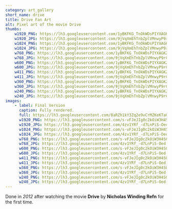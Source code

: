 ```yaml
---
category: art_gallery
short_name: drive
title: Drive Fan Art
alt: Pixel art of the movie Drive
thumbs:
    w1920_PNG: https://lh3.googleusercontent.com/1yBKFKG_TnOkWDsPIYXAGKZzz3zRXDaa0GHRxjG6nd0rZcy-9eXhLjl03wQyz1C22ffcDoF40sSWIi4w4GL2IuuQe1MPsN4qqEw32SBOER5hnUyDMA5yLXyIUCr8i-05un8XSWRDlw=w355
    w1920_JPG: https://lh3.googleusercontent.com/9jVqXmEhTnbZplVMnwyP9rCAT9ixC3d6lupG2SKhQIqJgX1cOGRQ26S33dvjeLx7PSMT02QWNau4ip68m03Ap3kctkB0wPoipdxLUfXIScYMLi1JlOHVbVz4QPKviqPDL0dufTa2Rg=w355
    w1024_PNG: https://lh3.googleusercontent.com/1yBKFKG_TnOkWDsPIYXAGKZzz3zRXDaa0GHRxjG6nd0rZcy-9eXhLjl03wQyz1C22ffcDoF40sSWIi4w4GL2IuuQe1MPsN4qqEw32SBOER5hnUyDMA5yLXyIUCr8i-05un8XSWRDlw=w284
    w1024_JPG: https://lh3.googleusercontent.com/9jVqXmEhTnbZplVMnwyP9rCAT9ixC3d6lupG2SKhQIqJgX1cOGRQ26S33dvjeLx7PSMT02QWNau4ip68m03Ap3kctkB0wPoipdxLUfXIScYMLi1JlOHVbVz4QPKviqPDL0dufTa2Rg=w284
    w768_PNG: https://lh3.googleusercontent.com/1yBKFKG_TnOkWDsPIYXAGKZzz3zRXDaa0GHRxjG6nd0rZcy-9eXhLjl03wQyz1C22ffcDoF40sSWIi4w4GL2IuuQe1MPsN4qqEw32SBOER5hnUyDMA5yLXyIUCr8i-05un8XSWRDlw=w213
    w768_JPG: https://lh3.googleusercontent.com/9jVqXmEhTnbZplVMnwyP9rCAT9ixC3d6lupG2SKhQIqJgX1cOGRQ26S33dvjeLx7PSMT02QWNau4ip68m03Ap3kctkB0wPoipdxLUfXIScYMLi1JlOHVbVz4QPKviqPDL0dufTa2Rg=w213
    w600_PNG: https://lh3.googleusercontent.com/1yBKFKG_TnOkWDsPIYXAGKZzz3zRXDaa0GHRxjG6nd0rZcy-9eXhLjl03wQyz1C22ffcDoF40sSWIi4w4GL2IuuQe1MPsN4qqEw32SBOER5hnUyDMA5yLXyIUCr8i-05un8XSWRDlw=w166
    w600_JPG: https://lh3.googleusercontent.com/9jVqXmEhTnbZplVMnwyP9rCAT9ixC3d6lupG2SKhQIqJgX1cOGRQ26S33dvjeLx7PSMT02QWNau4ip68m03Ap3kctkB0wPoipdxLUfXIScYMLi1JlOHVbVz4QPKviqPDL0dufTa2Rg=w166
    w411_PNG: https://lh3.googleusercontent.com/1yBKFKG_TnOkWDsPIYXAGKZzz3zRXDaa0GHRxjG6nd0rZcy-9eXhLjl03wQyz1C22ffcDoF40sSWIi4w4GL2IuuQe1MPsN4qqEw32SBOER5hnUyDMA5yLXyIUCr8i-05un8XSWRDlw=w114
    w411_JPG: https://lh3.googleusercontent.com/9jVqXmEhTnbZplVMnwyP9rCAT9ixC3d6lupG2SKhQIqJgX1cOGRQ26S33dvjeLx7PSMT02QWNau4ip68m03Ap3kctkB0wPoipdxLUfXIScYMLi1JlOHVbVz4QPKviqPDL0dufTa2Rg=w114
    w360_PNG: https://lh3.googleusercontent.com/1yBKFKG_TnOkWDsPIYXAGKZzz3zRXDaa0GHRxjG6nd0rZcy-9eXhLjl03wQyz1C22ffcDoF40sSWIi4w4GL2IuuQe1MPsN4qqEw32SBOER5hnUyDMA5yLXyIUCr8i-05un8XSWRDlw=w100
    w360_JPG: https://lh3.googleusercontent.com/9jVqXmEhTnbZplVMnwyP9rCAT9ixC3d6lupG2SKhQIqJgX1cOGRQ26S33dvjeLx7PSMT02QWNau4ip68m03Ap3kctkB0wPoipdxLUfXIScYMLi1JlOHVbVz4QPKviqPDL0dufTa2Rg=w100
    w240_PNG: https://lh3.googleusercontent.com/1yBKFKG_TnOkWDsPIYXAGKZzz3zRXDaa0GHRxjG6nd0rZcy-9eXhLjl03wQyz1C22ffcDoF40sSWIi4w4GL2IuuQe1MPsN4qqEw32SBOER5hnUyDMA5yLXyIUCr8i-05un8XSWRDlw=w66
    w240_JPG: https://lh3.googleusercontent.com/9jVqXmEhTnbZplVMnwyP9rCAT9ixC3d6lupG2SKhQIqJgX1cOGRQ26S33dvjeLx7PSMT02QWNau4ip68m03Ap3kctkB0wPoipdxLUfXIScYMLi1JlOHVbVz4QPKviqPDL0dufTa2Rg=w66
images:
    - label: Final Version
      caption: Fully rendered.
      full: https://lh3.googleusercontent.com/8aRZh1kY3Zq2e9vCrMZKeKTaGNxt7VtB05tuqlhRfdF454A9SKdQV9kVBWUOaI6YETRsvSbIT48Iz4k28C9pZ3k10a_01wKYqrIc2zjimnceT9y4oW5p0Sprzf7H0rklbs_mfzinvA=w1080-h1080
      w1920_PNG: https://lh3.googleusercontent.com/s-vFJeJIg0c2kOiW3H4SOIi_hcF1g8Of7OIhUC-_09W5e5TvXqXsRvD5GjXe-nPCHwkX0Tv9FKPzKlsdCN126adsNlKdYNfe3x_O2Tj-AO3jjM3-tK5iNJDSAaMkLEyflzZ1efSDTA=w850
      w1920_JPG: https://lh3.googleusercontent.com/4zv1YRf_-d7LnPiS-Oed-Q554skHQY51GFf8NFXUcptDlR6021XWHBy3DpQDsyKRQoSmgvbBTtydAVvKX9acRKB5KW5Y2ePY9qwxYa7JZTHMqdx1f-zYLtv4ZdUv70d5eWeFQ9_bDg=w850
      w1024_PNG: https://lh3.googleusercontent.com/s-vFJeJIg0c2kOiW3H4SOIi_hcF1g8Of7OIhUC-_09W5e5TvXqXsRvD5GjXe-nPCHwkX0Tv9FKPzKlsdCN126adsNlKdYNfe3x_O2Tj-AO3jjM3-tK5iNJDSAaMkLEyflzZ1efSDTA=w711
      w1024_JPG: https://lh3.googleusercontent.com/4zv1YRf_-d7LnPiS-Oed-Q554skHQY51GFf8NFXUcptDlR6021XWHBy3DpQDsyKRQoSmgvbBTtydAVvKX9acRKB5KW5Y2ePY9qwxYa7JZTHMqdx1f-zYLtv4ZdUv70d5eWeFQ9_bDg=w711
      w768_PNG: https://lh3.googleusercontent.com/s-vFJeJIg0c2kOiW3H4SOIi_hcF1g8Of7OIhUC-_09W5e5TvXqXsRvD5GjXe-nPCHwkX0Tv9FKPzKlsdCN126adsNlKdYNfe3x_O2Tj-AO3jjM3-tK5iNJDSAaMkLEyflzZ1efSDTA=w533
      w768_JPG: https://lh3.googleusercontent.com/4zv1YRf_-d7LnPiS-Oed-Q554skHQY51GFf8NFXUcptDlR6021XWHBy3DpQDsyKRQoSmgvbBTtydAVvKX9acRKB5KW5Y2ePY9qwxYa7JZTHMqdx1f-zYLtv4ZdUv70d5eWeFQ9_bDg=w533
      w600_PNG: https://lh3.googleusercontent.com/s-vFJeJIg0c2kOiW3H4SOIi_hcF1g8Of7OIhUC-_09W5e5TvXqXsRvD5GjXe-nPCHwkX0Tv9FKPzKlsdCN126adsNlKdYNfe3x_O2Tj-AO3jjM3-tK5iNJDSAaMkLEyflzZ1efSDTA=w416
      w600_JPG: https://lh3.googleusercontent.com/4zv1YRf_-d7LnPiS-Oed-Q554skHQY51GFf8NFXUcptDlR6021XWHBy3DpQDsyKRQoSmgvbBTtydAVvKX9acRKB5KW5Y2ePY9qwxYa7JZTHMqdx1f-zYLtv4ZdUv70d5eWeFQ9_bDg=w416
      w411_PNG: https://lh3.googleusercontent.com/s-vFJeJIg0c2kOiW3H4SOIi_hcF1g8Of7OIhUC-_09W5e5TvXqXsRvD5GjXe-nPCHwkX0Tv9FKPzKlsdCN126adsNlKdYNfe3x_O2Tj-AO3jjM3-tK5iNJDSAaMkLEyflzZ1efSDTA=w285
      w411_JPG: https://lh3.googleusercontent.com/4zv1YRf_-d7LnPiS-Oed-Q554skHQY51GFf8NFXUcptDlR6021XWHBy3DpQDsyKRQoSmgvbBTtydAVvKX9acRKB5KW5Y2ePY9qwxYa7JZTHMqdx1f-zYLtv4ZdUv70d5eWeFQ9_bDg=w285
      w360_PNG: https://lh3.googleusercontent.com/s-vFJeJIg0c2kOiW3H4SOIi_hcF1g8Of7OIhUC-_09W5e5TvXqXsRvD5GjXe-nPCHwkX0Tv9FKPzKlsdCN126adsNlKdYNfe3x_O2Tj-AO3jjM3-tK5iNJDSAaMkLEyflzZ1efSDTA=w250
      w360_JPG: https://lh3.googleusercontent.com/4zv1YRf_-d7LnPiS-Oed-Q554skHQY51GFf8NFXUcptDlR6021XWHBy3DpQDsyKRQoSmgvbBTtydAVvKX9acRKB5KW5Y2ePY9qwxYa7JZTHMqdx1f-zYLtv4ZdUv70d5eWeFQ9_bDg=w250
      w240_PNG: https://lh3.googleusercontent.com/s-vFJeJIg0c2kOiW3H4SOIi_hcF1g8Of7OIhUC-_09W5e5TvXqXsRvD5GjXe-nPCHwkX0Tv9FKPzKlsdCN126adsNlKdYNfe3x_O2Tj-AO3jjM3-tK5iNJDSAaMkLEyflzZ1efSDTA=w166
      w240_JPG: https://lh3.googleusercontent.com/4zv1YRf_-d7LnPiS-Oed-Q554skHQY51GFf8NFXUcptDlR6021XWHBy3DpQDsyKRQoSmgvbBTtydAVvKX9acRKB5KW5Y2ePY9qwxYa7JZTHMqdx1f-zYLtv4ZdUv70d5eWeFQ9_bDg=w166
---
```


Done in *2012* after watching the movie **Drive** by **Nicholas Winding Refn** for the first time.
